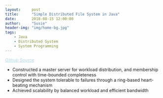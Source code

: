 ```yaml
---
layout:     post
title:      "Simple Distributed File System in Java"
date:       2018-08-15 12:00:00
author:     "Susie"
header-img: "img/home-bg.jpg"
tags:
    - Java
    - Distributed System
    - System Programming
---
```



<div>
<a href="https://github.com/Susieeeeeeeeee/Distributed-System" style="color:lightblue;">Github Source</a>
<ul>
  <li>Constructed a master server for workload distribution, and membership control with time-bounded completeness</li>
  <li>Designed the system tolerable to failures through a ring-based heart-beating mechanism</li>
  <li>Achieved scalability by balanced workload and efficient bandwidth</li>
</ul>
</div>
